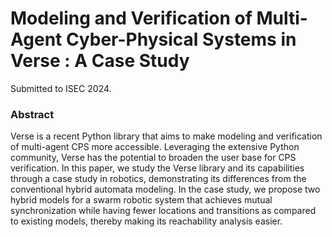 # Modeling and Verification of Multi-Agent Cyber-Physical Systems in Verse : A Case Study
Submitted to ISEC 2024.

### Abstract

Verse is a recent Python library that aims to make modeling and verification of multi-agent CPS more accessible. Leveraging the extensive Python community, Verse has the potential to broaden the user base for CPS verification. In this paper, we study the Verse library and its capabilities through a case study in robotics, demonstrating its differences from the conventional hybrid automata modeling. In the case study, we propose two hybrid models for a swarm robotic system that achieves mutual synchronization while having fewer locations and transitions as compared to existing models, thereby making its reachability analysis easier.
